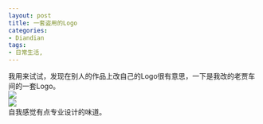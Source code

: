 ```yaml
---
layout: post
title: 一套盗用的Logo
categories:
- Diandian
tags:
- 日常生活, 
---
```

我用来试试，发现在别人的作品上改自己的Logo很有意思，一下是我改的老贾车间的一套Logo。
<br />
<img src="http://m3.img.srcdd.com/farm5/d/2012/0627/10/6C36BCCA112050CA373251E187940ADD_B500_900_180_90.PNG" />
<br />
<img src="http://m3.img.srcdd.com/farm4/d/2012/0627/10/426600185099BF8B9B61A98642FAA861_B500_900_126_35.PNG" />
<br />自我感觉有点专业设计的味道。
